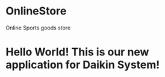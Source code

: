# OnlineStore
Online Sports goods store
<h1><p>Hello World! This is our new application for Daikin System!</p><h1/>
